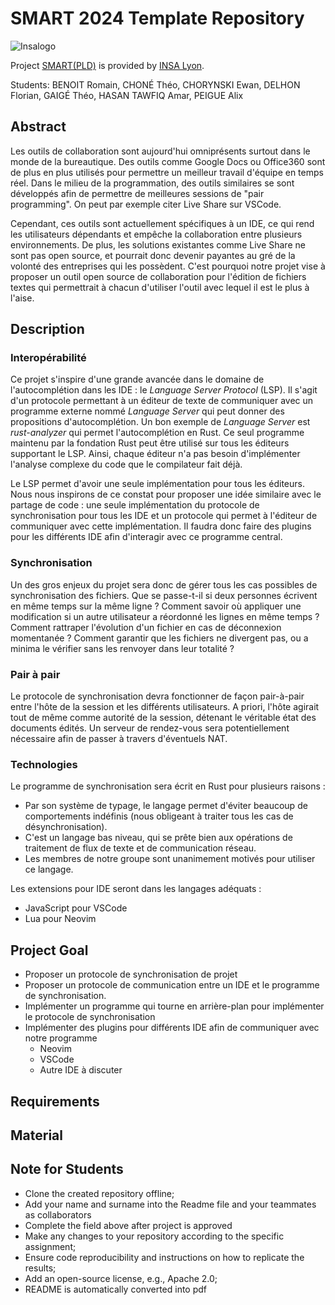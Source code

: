 # SMART 2024 Template Repository

![Insalogo](./images/logo-insa_0.png)

Project [SMART(PLD)](riccardotommasini.com/teaching/smart) is provided by [INSA Lyon](https://www.insa-lyon.fr/).

Students: BENOIT Romain, CHONÉ Théo, CHORYNSKI Ewan, DELHON Florian, GAIGÉ Théo, HASAN TAWFIQ Amar, PEIGUE Alix

## Abstract

Les outils de collaboration sont aujourd'hui omniprésents surtout dans le monde de la bureautique. Des outils comme Google Docs ou Office360 sont de plus en plus utilisés pour permettre un meilleur travail d'équipe en temps réel. Dans le milieu de la programmation, des outils similaires se sont développés afin de permettre de meilleures sessions de "pair programming". On peut par exemple citer Live Share sur VSCode.

Cependant, ces outils sont actuellement spécifiques à un IDE, ce qui rend les utilisateurs dépendants et empêche la collaboration entre plusieurs environnements. De plus, les solutions existantes comme Live Share ne sont pas open source, et pourrait donc devenir payantes au gré de la volonté des entreprises qui les possèdent. C'est pourquoi notre projet vise à proposer un outil open source de collaboration pour l'édition de fichiers textes qui permettrait à chacun d'utiliser l'outil avec lequel il est le plus à l'aise.

## Description

### Interopérabilité

Ce projet s'inspire d'une grande avancée dans le domaine de l'autocomplétion dans les IDE : le *Language Server Protocol* (LSP). Il s'agit d'un protocole permettant à un éditeur de texte de communiquer avec un programme externe nommé *Language Server* qui peut donner des propositions d'autocomplétion. Un bon exemple de *Language Server* est *rust-analyzer* qui permet l'autocomplétion en Rust. Ce seul programme maintenu par la fondation Rust peut être utilisé sur tous les éditeurs supportant le LSP. Ainsi, chaque éditeur n'a pas besoin d'implémenter l'analyse complexe du code que le compilateur fait déjà.

Le LSP permet d'avoir une seule implémentation pour tous les éditeurs. Nous nous inspirons de ce constat pour proposer une idée similaire avec le partage de code : une seule implémentation du protocole de synchronisation pour tous les IDE et un protocole qui permet à l'éditeur de communiquer avec cette implémentation. Il faudra donc faire des plugins pour les différents IDE afin d'interagir avec ce programme central.

### Synchronisation

Un des gros enjeux du projet sera donc de gérer tous les cas possibles de synchronisation des fichiers. Que se passe-t-il si deux personnes écrivent en même temps sur la même ligne ? Comment savoir où appliquer une modification si un autre utilisateur a réordonné les lignes en même temps ? Comment rattraper l'évolution d'un fichier en cas de déconnexion momentanée ? Comment garantir que les fichiers ne divergent pas, ou a minima le vérifier sans les renvoyer dans leur totalité ?

### Pair à pair

Le protocole de synchronisation devra fonctionner de façon pair-à-pair entre l'hôte de la session et les différents utilisateurs. A priori, l'hôte agirait tout de même comme autorité de la session, détenant le véritable état des documents édités. Un serveur de rendez-vous sera potentiellement nécessaire afin de passer à travers d'éventuels NAT.

### Technologies

Le programme de synchronisation sera écrit en Rust pour plusieurs raisons :
- Par son système de typage, le langage permet d'éviter beaucoup de comportements indéfinis (nous obligeant à traiter tous les cas de désynchronisation).
- C'est un langage bas niveau, qui se prête bien aux opérations de traitement de flux de texte et de communication réseau.
- Les membres de notre groupe sont unanimement motivés pour utiliser ce langage.

Les extensions pour IDE seront dans les langages adéquats :
- JavaScript pour VSCode
- Lua pour Neovim

## Project Goal

- Proposer un protocole de synchronisation de projet
- Proposer un protocole de communication entre un IDE et le programme de synchronisation.
- Implémenter un programme qui tourne en arrière-plan pour implémenter le protocole de synchronisation
- Implémenter des plugins pour différents IDE afin de communiquer avec notre programme
  - Neovim
  - VSCode
  - Autre IDE à discuter

## Requirements

## Material

## Note for Students

* Clone the created repository offline;
* Add your name and surname into the Readme file and your teammates as collaborators
* Complete the field above after project is approved
* Make any changes to your repository according to the specific assignment;
* Ensure code reproducibility and instructions on how to replicate the results;
* Add an open-source license, e.g., Apache 2.0;
* README is automatically converted into pdf
